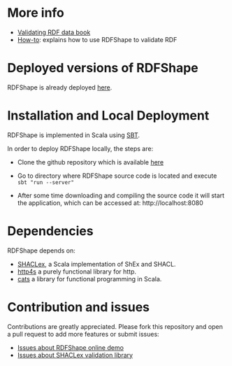 # More info

* [Validating RDF data book](http://book.validatingrdf.com)
* [How-to](https://github.com/labra/rdfshape/wiki/Tutorial): explains how to use RDFShape to validate RDF

# Deployed versions of RDFShape

RDFShape is already deployed [here](http://rdfshape.weso.es).

# Installation and Local Deployment 

RDFShape is implemented in Scala using [SBT](https://www.scala-sbt.org/).

In order to deploy RDFShape locally, the steps are:

* Clone the github repository which is available [here](https://github.com/labra/rdfshape)

* Go to directory where RDFShape source code is located and execute `sbt "run --server"`

* After some time downloading and compiling the source code it will start the application, which can be accessed at:  http://localhost:8080

# Dependencies

RDFShape depends on:

* [SHACLex](https://github.com/labra/shaclex), a Scala implementation of ShEx and SHACL.
* [http4s](https://http4s.org/) a purely functional library for http.
* [cats](https://typelevel.org/cats/) a library for functional programming in Scala.

# Contribution and issues

Contributions are greatly appreciated. Please fork this repository and open a pull request to add more features or submit issues:

* [Issues about RDFShape online demo](https://github.com/labra/rdfshape/issues)
* [Issues about SHACLex validation library](https://github.com/labra/shaclex/issues)



